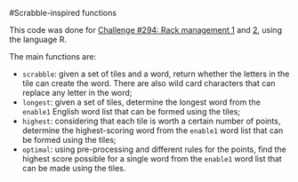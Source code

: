 #Scrabble-inspired functions
  
This code was done for [Challenge #294: Rack management 1](https://www.reddit.com/r/dailyprogrammer/comments/5go843/20161205_challenge_294_easy_rack_management_1/) and [2](https://www.reddit.com/r/dailyprogrammer/comments/5h40ml/20161207_challenge_294_intermediate_rack/), using the language R.
  
The main functions are:
* `scrabble`: given a set of tiles and a word, return whether the letters in the tile can create the word. There are also wild card characters that can replace any letter in the word;
* `longest`: given a set of tiles, determine the longest word from the `enable1` English word list that can be formed using the tiles;
* `highest`: considering that each tile is worth a certain number of points, determine the highest-scoring word from the `enable1` word list that can be formed using the tiles;
* `optimal`: using pre-processing and different rules for the points, find the highest score possible for a single word from the `enable1` word list that can be made using the tiles.


